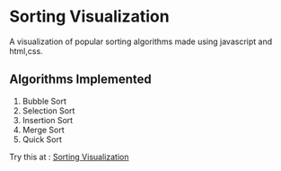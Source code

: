 # Sorting Visualization
A visualization of popular sorting algorithms made using javascript and html,css.<br>

## Algorithms Implemented
1. Bubble Sort
2. Selection Sort
3. Insertion Sort
4. Merge Sort
5. Quick Sort

Try this at : [Sorting Visualization](https://gdsoumya.github.io/sorting_visualization)
